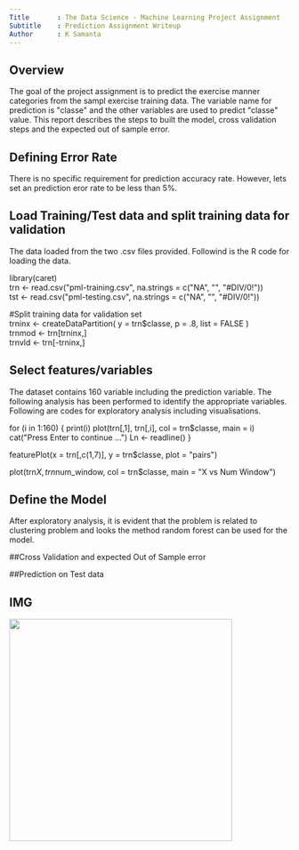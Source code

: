 ```yaml
---
Title       : The Data Science - Machine Learning Project Assignment
Subtitle    : Prediction Assignment Writeup
Author      : K Samanta
---
```


## Overview
The goal of the project assignment is to predict the exercise manner categories from the sampl exercise training data. 
The variable name for prediction is "classe" and the other variables are used to predict "classe" value.
This report describes the steps to built the model, cross validation steps and the expected out of sample error.

## Defining Error Rate
There is no specific requirement for prediction accuracy rate. However, lets set an prediction eror rate to be less than 5%.

## Load Training/Test data and split training data for validation
The data loaded from the two .csv files provided. Followind is the R code for loading the data. 

library(caret) <BR>
trn <- read.csv("pml-training.csv", na.strings = c("NA", "", "#DIV/0!")) <BR>
tst <- read.csv("pml-testing.csv", na.strings = c("NA", "", "#DIV/0!")) <BR>

\#Split training data for validation set <BR>
trninx <-  createDataPartition( y = trn$classe, p = .8, list = FALSE ) <BR>
trnmod <- trn[trninx,] <BR>
trnvld <- trn[-trninx,] <BR>


## Select features/variables
The dataset contains 160 variable including the prediction variable. The following analysis has been performed to identify the appropriate variables. Following are codes for exploratory analysis including visualisations.


for (i in 1:160)
{
  print(i)
  plot(trn[,1], trn[,i], col = trn$classe, main = i)
  cat("Press Enter to continue ...")
  Ln <- readline()
}

featurePlot(x = trn[,c(1,7)], y = trn$classe, plot = "pairs")

plot(trn$X, trn$num_window, col = trn$classe, main = "X vs Num Window")

## Define the Model
After exploratory analysis, it is evident that the problem is related to clustering problem and looks the method random forest can be used for the model.


##Cross Validation and expected Out of Sample error 

##Prediction on Test data

## IMG

<img class=center src="../../assets/tst.png" height=400 />
